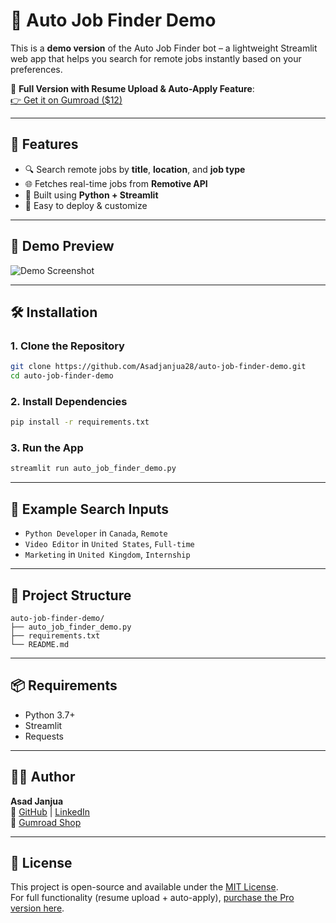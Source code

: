# 🤖 Auto Job Finder Demo

This is a **demo version** of the Auto Job Finder bot – a lightweight Streamlit web app that helps you search for remote jobs instantly based on your preferences.

🔗 **Full Version with Resume Upload & Auto-Apply Feature**:  
[👉 Get it on Gumroad ($12)](https://janjua288.gumroad.com/l/hbvua)

---

## 🚀 Features

- 🔍 Search remote jobs by **title**, **location**, and **job type**
- 🌐 Fetches real-time jobs from **Remotive API**
- 🧪 Built using **Python + Streamlit**
- 🎯 Easy to deploy & customize

---

## 📸 Demo Preview

![Demo Screenshot](https://via.placeholder.com/800x400.png?text=Auto+Job+Finder+Demo+Preview)

---

## 🛠️ Installation

### 1. Clone the Repository

```bash
git clone https://github.com/Asadjanjua28/auto-job-finder-demo.git
cd auto-job-finder-demo
```

### 2. Install Dependencies

```bash
pip install -r requirements.txt
```

### 3. Run the App

```bash
streamlit run auto_job_finder_demo.py
```

---

## 💬 Example Search Inputs

- `Python Developer` in `Canada`, `Remote`
- `Video Editor` in `United States`, `Full-time`
- `Marketing` in `United Kingdom`, `Internship`

---

## 📁 Project Structure

```
auto-job-finder-demo/
├── auto_job_finder_demo.py
├── requirements.txt
└── README.md
```

---

## 📦 Requirements

- Python 3.7+
- Streamlit
- Requests

---

## 👨‍💻 Author

**Asad Janjua**  
🔗 [GitHub](https://github.com/Asadjanjua28) | [LinkedIn](https://www.linkedin.com/in/asad-janjua-37b276368)  
🎁 [Gumroad Shop](https://janjua288.gumroad.com)

---

## 📄 License

This project is open-source and available under the [MIT License](LICENSE).  
For full functionality (resume upload + auto-apply), [purchase the Pro version here](https://janjua288.gumroad.com/l/hbvua).
